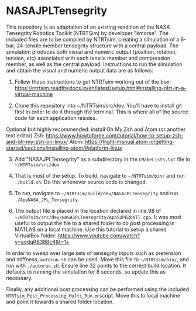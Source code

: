 # NASAJPLTensegrity

This repository is an adaptation of an existing rendition of the NASA Tensegrity Robotics Toolkit (NTRTSim) by developer "kmorse". The included files are to be compiled by NTRTsim, creating a simulation of a 6-bar, 24-tensile member tensegrity structure with a central payload. The simulation produces both visual and numeric output (position, rotation, tension, etc) associated with each tensile member and compression member, as well as the central payload. Instructions to run the simulation and obtain the visual and numeric output data are as follows:

1. Follow these instructions to get NTRTsim working out of the box: https://ntrtsim.readthedocs.io/en/latest/setup.html#installing-ntrt-in-a-virtual-machine

2. Clone this repository into ~/NTRTsim/src/dev. You'll have to install git first in order to do it through the terminal. This is where all of the source code for each application resides.

Optional but highly recommended: install Oh My Zsh and Atom (or another text editor)
  Zsh:  https://www.howtoforge.com/tutorial/how-to-setup-zsh-and-oh-my-zsh-on-linux/
  Atom: https://flight-manual.atom.io/getting-started/sections/installing-atom/#platform-linux

3. Add "NASAJPLTensegrity" as a subdirectory in the ```CMakeLists.txt``` file in ```~/NTRTsim/src/dev```

4. That is most of the setup. To build, navigate to ```~/NTRTsim/bin/``` and run ```./build.sh```. Do this whenever source code is changed.

5. To run, navigate to ```~/NTRTsim/build/dev/NASAJPLTensegrity``` and run ```./AppNASA_JPL_Tensegrity```.

6. The output file is placed in the location declared in line 98 of ```~/NTRTsim/src/dev/NASAJPLTensegrity/AppSUPERball.cpp```. It was most useful to output the file to a shared folder to do post processing in MATLAB on a local machine. Use this tutorial to setup a shared VirtualBox folder: https://www.youtube.com/watch?v=aodqRB38Bc4&t=1s

In order to sweep over large sets of tensegrity inputs such as pretension and stiffness, ```autorun.sh``` can be used. Move this file to ```~/NTRTsim/bin/```, and run with ```./autorun.sh```. Ensure line 32 points to the correct build location. It defaults to running the simulation for 8 seconds, so update this as necessary.

Finally, any additional post processing can be performed using the included ```NTRTsim_Post_Processing_Multi_Run.m``` script. Move this to local machine and point it towards a shared folder location.
